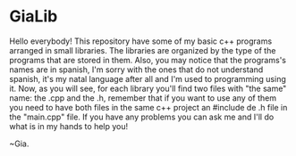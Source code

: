 # GiaLib
Hello everybody! This repository have some of my basic c++ programs arranged in small libraries. 
The libraries are organized by the type of the programs that are stored in them.
Also, you may notice that the programs's names are in spanish, I'm sorry with the ones that do not understand spanish, it's my natal language after all and I'm used to programming using it.
Now, as you will see, for each library you'll find two files with "the same" name: the .cpp and the .h, remember that if you want to use any of them you need to have both files in the same c++ project an #include de .h file in the "main.cpp" file.
If you have any problems you can ask me and I'll do what is in my hands to help you!

~Gia.
